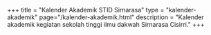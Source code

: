 +++
title = "Kalender Akademik STID Sirnarasa"
type = "kalender-akademik"
page="/kalender-akademik.html"
description = "Kalender akademik kegiatan sekolah tinggi ilmu dakwah Sirnarasa Cisirri."
+++
